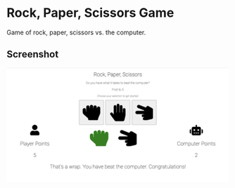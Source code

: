 # Rock, Paper, Scissors Game

Game of rock, paper, scissors vs. the computer. 

## Screenshot

<img ref='screenshot of rock paper scissors game' src='images/rock-paper-scissors-screenshot.png' />